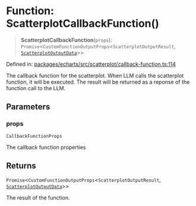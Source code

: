 # Function: ScatterplotCallbackFunction()

> **ScatterplotCallbackFunction**(`props`): `Promise`\<`CustomFunctionOutputProps`\<`ScatterplotOutputResult`, [`ScatterplotOutputData`](../type-aliases/ScatterplotOutputData.md)\>\>

Defined in: [packages/echarts/src/scatterplot/callback-function.ts:114](https://github.com/GeoDaCenter/openassistant/blob/522ecb744b2b3ea1ecebec02c21c19736abe51ae/packages/echarts/src/scatterplot/callback-function.ts#L114)

The callback function for the scatterplot. When LLM calls the scatterplot function, it will be executed.
The result will be returned as a reponse of the function call to the LLM.

## Parameters

### props

`CallbackFunctionProps`

The callback function properties

## Returns

`Promise`\<`CustomFunctionOutputProps`\<`ScatterplotOutputResult`, [`ScatterplotOutputData`](../type-aliases/ScatterplotOutputData.md)\>\>

The result of the function.
